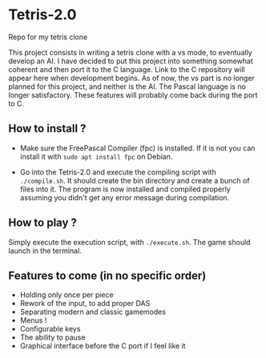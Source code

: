 # Tetris-2.0
Repo for my tetris clone

This project consists in writing a tetris clone with a vs mode, to eventually develop an AI.
I have decided to put this project into something somewhat coherent and then port it to the C language. Link to the C repository will appear here when development begins. As of now, the vs part is no longer planned for this project, and neither is the AI. The Pascal language is no longer satisfactory. These features will probably come back during the port to C.

## How to install ?

- Make sure the FreePascal Compiler (fpc) is installed. If it is not you can install it with `sudo apt install fpc` on Debian.

- Go into the Tetris-2.0 and execute the compiling script with `./compile.sh`. It should create the bin directory and create a bunch of files into it. The program is now installed and compiled properly assuming you didn't get any error message during compilation.

## How to play ?
 Simply execute the execution script, with `./execute.sh`. The game should launch in the terminal.

## Features to come (in no specific order)
- Holding only once per piece
- Rework of the input, to add proper DAS
- Separating modern and classic gamemodes
- Menus !
- Configurable keys
- The ability to pause
- Graphical interface before the C port if I feel like it
